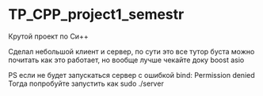 # TP_CPP_project1_semestr
Крутой проект по Си++

Сделал небольшой клиент и сервер, по сути это все тутор буста
можно почитать как это работает, но вообще лучше
чекайте доку boost asio

PS если не будет запускаться сервер с ошибкой bind: Permission denied
Тогда попробуйте запустить как sudo ./server
